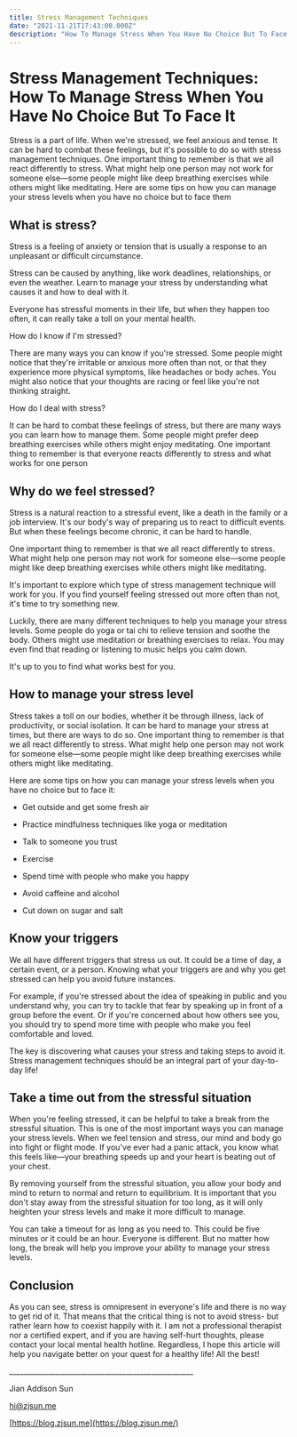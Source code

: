 ```yaml
---
title: Stress Management Techniques
date: "2021-11-21T17:43:00.000Z"
description: "How To Manage Stress When You Have No Choice But To Face It"
---
```


# Stress Management Techniques: How To Manage Stress When You Have No Choice But To Face It

Stress is a part of life. When we&#39;re stressed, we feel anxious and tense. It can be hard to combat these feelings, but it&#39;s possible to do so with stress management techniques. One important thing to remember is that we all react differently to stress. What might help one person may not work for someone else—some people might like deep breathing exercises while others might like meditating. Here are some tips on how you can manage your stress levels when you have no choice but to face them

##

## What is stress?

Stress is a feeling of anxiety or tension that is usually a response to an unpleasant or difficult circumstance.

Stress can be caused by anything, like work deadlines, relationships, or even the weather. Learn to manage your stress by understanding what causes it and how to deal with it.

Everyone has stressful moments in their life, but when they happen too often, it can really take a toll on your mental health.

How do I know if I&#39;m stressed?

There are many ways you can know if you&#39;re stressed. Some people might notice that they&#39;re irritable or anxious more often than not, or that they experience more physical symptoms, like headaches or body aches. You might also notice that your thoughts are racing or feel like you&#39;re not thinking straight.

How do I deal with stress?

It can be hard to combat these feelings of stress, but there are many ways you can learn how to manage them. Some people might prefer deep breathing exercises while others might enjoy meditating. One important thing to remember is that everyone reacts differently to stress and what works for one person

##

## Why do we feel stressed?

Stress is a natural reaction to a stressful event, like a death in the family or a job interview. It&#39;s our body&#39;s way of preparing us to react to difficult events. But when these feelings become chronic, it can be hard to handle.

One important thing to remember is that we all react differently to stress. What might help one person may not work for someone else—some people might like deep breathing exercises while others might like meditating.

It&#39;s important to explore which type of stress management technique will work for you. If you find yourself feeling stressed out more often than not, it&#39;s time to try something new.

Luckily, there are many different techniques to help you manage your stress levels. Some people do yoga or tai chi to relieve tension and soothe the body. Others might use meditation or breathing exercises to relax. You may even find that reading or listening to music helps you calm down.

It&#39;s up to you to find what works best for you.

##

## How to manage your stress level

Stress takes a toll on our bodies, whether it be through illness, lack of productivity, or social isolation. It can be hard to manage your stress at times, but there are ways to do so. One important thing to remember is that we all react differently to stress. What might help one person may not work for someone else—some people might like deep breathing exercises while others might like meditating.

Here are some tips on how you can manage your stress levels when you have no choice but to face it:

- Get outside and get some fresh air

- Practice mindfulness techniques like yoga or meditation

- Talk to someone you trust

- Exercise

- Spend time with people who make you happy

- Avoid caffeine and alcohol

- Cut down on sugar and salt

##

## Know your triggers

We all have different triggers that stress us out. It could be a time of day, a certain event, or a person. Knowing what your triggers are and why you get stressed can help you avoid future instances.

For example, if you&#39;re stressed about the idea of speaking in public and you understand why, you can try to tackle that fear by speaking up in front of a group before the event. Or if you&#39;re concerned about how others see you, you should try to spend more time with people who make you feel comfortable and loved.

The key is discovering what causes your stress and taking steps to avoid it. Stress management techniques should be an integral part of your day-to-day life!

##

## Take a time out from the stressful situation

When you&#39;re feeling stressed, it can be helpful to take a break from the stressful situation. This is one of the most important ways you can manage your stress levels. When we feel tension and stress, our mind and body go into fight or flight mode. If you&#39;ve ever had a panic attack, you know what this feels like—your breathing speeds up and your heart is beating out of your chest.

By removing yourself from the stressful situation, you allow your body and mind to return to normal and return to equilibrium. It is important that you don&#39;t stay away from the stressful situation for too long, as it will only heighten your stress levels and make it more difficult to manage.

You can take a timeout for as long as you need to. This could be five minutes or it could be an hour. Everyone is different. But no matter how long, the break will help you improve your ability to manage your stress levels.

## Conclusion

As you can see, stress is omnipresent in everyone&#39;s life and there is no way to get rid of it. That means that the critical thing is not to avoid stress- but rather learn how to coexist happily with it. I am not a professional therapist nor a certified expert, and if you are having self-hurt thoughts, please contact your local mental health hotline. Regardless, I hope this article will help you navigate better on your quest for a healthy life! All the best!

\_\_\_\_\_\_\_\_\_\_\_\_\_\_\_\_\_\_\_\_\_\_\_\_\_\_\_\_\_\_\_\_\_\_\_\_\_\_\_\_\_\_\_\_\_\_\_\_\_\_\_\_

Jian Addison Sun

[hi@zjsun.me](mailto:hi@zjsun.me)

[https://blog.zjsun.me](https://blog.zjsun.me/)
